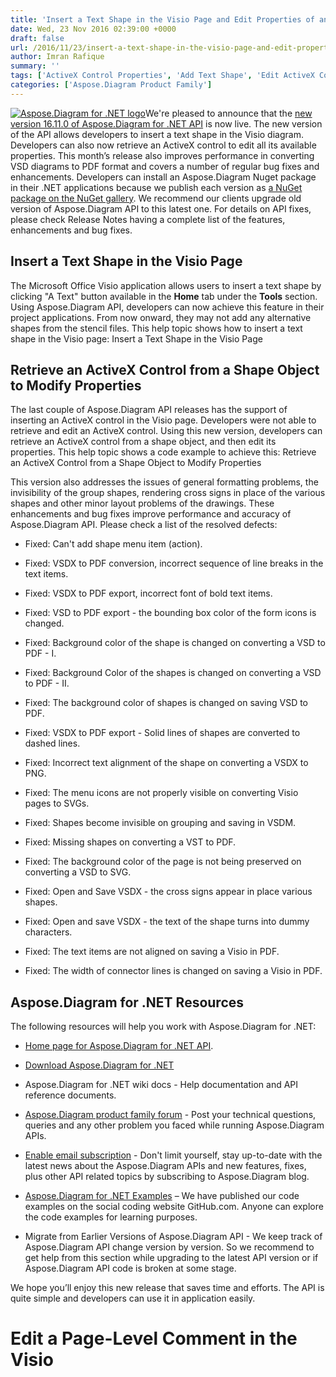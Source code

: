 ```yaml
---
title: 'Insert a Text Shape in the Visio Page and Edit Properties of an ActiveX Control using Aspose.Diagram for .NET 16.11.0'
date: Wed, 23 Nov 2016 02:39:00 +0000
draft: false
url: /2016/11/23/insert-a-text-shape-in-the-visio-page-and-edit-properties-of-an-activex-control-using-aspose.diagram-for-.net-16.11.0/
author: Imran Rafique
summary: ''
tags: ['ActiveX Control Properties', 'Add Text Shape', 'Edit ActiveX Control', 'Modify ActiveX Control Properties', 'Visio ActiveX Control', 'Visio Page', 'Visio Text Shape']
categories: ['Aspose.Diagram Product Family']
---
```


[![Aspose.Diagram for .NET logo][1]](https://blog.aspose.com/wp-content/uploads/sites/2/2013/06/aspose-Diagram-for-net_100.png)We're pleased to announce that the [new version 16.11.0 of Aspose.Diagram for .NET API][2] is now live. The new version of the API allows developers to insert a text shape in the Visio diagram. Developers can also now retrieve an ActiveX control to edit all its available properties. This month’s release also improves performance in converting VSD diagrams to PDF format and covers a number of regular bug fixes and enhancements. Developers can install an Aspose.Diagram Nuget package in their .NET applications because we publish each version as [a NuGet package on the NuGet gallery][3]. We recommend our clients upgrade old version of Aspose.Diagram API to this latest one. For details on API fixes, please check Release Notes having a complete list of the features, enhancements and bug fixes.

## Insert a Text Shape in the Visio Page

The Microsoft Office Visio application allows users to insert a text shape by clicking "A Text" button available in the **Home** tab under the **Tools** section. Using Aspose.Diagram API, developers can now achieve this feature in their project applications. From now onward, they may not add any alternative shapes from the stencil files. This help topic shows how to insert a text shape in the Visio page: Insert a Text Shape in the Visio Page

## Retrieve an ActiveX Control from a Shape Object to Modify Properties

The last couple of Aspose.Diagram API releases has the support of inserting an ActiveX control in the Visio page. Developers were not able to retrieve and edit an ActiveX control. Using this new version, developers can retrieve an ActiveX control from a shape object, and then edit its properties. This help topic shows a code example to achieve this: Retrieve an ActiveX Control from a Shape Object to Modify Properties

This version also addresses the issues of general formatting problems, the invisibility of the group shapes, rendering cross signs in place of the various shapes and other minor layout problems of the drawings. These enhancements and bug fixes improve performance and accuracy of Aspose.Diagram API. Please check a list of the resolved defects:

*   Fixed: Can't add shape menu item (action).
    
*   Fixed: VSDX to PDF conversion, incorrect sequence of line breaks in the text items.
    
*   Fixed: VSDX to PDF export, incorrect font of bold text items.
    
*   Fixed: VSD to PDF export - the bounding box color of the form icons is changed.
    
*   Fixed: Background color of the shape is changed on converting a VSD to PDF - I.
    
*   Fixed: Background Color of the shapes is changed on converting a VSD to PDF - II.
    
*   Fixed: The background color of shapes is changed on saving VSD to PDF.
    
*   Fixed: VSDX to PDF export - Solid lines of shapes are converted to dashed lines.
    
*   Fixed: Incorrect text alignment of the shape on converting a VSDX to PNG.
    
*   Fixed: The menu icons are not properly visible on converting Visio pages to SVGs.
    
*   Fixed: Shapes become invisible on grouping and saving in VSDM.
    
*   Fixed: Missing shapes on converting a VST to PDF.
    
*   Fixed: The background color of the page is not being preserved on converting a VSD to SVG.
    
*   Fixed: Open and Save VSDX - the cross signs appear in place various shapes.
    
*   Fixed: Open and save VSDX - the text of the shape turns into dummy characters.
    
*   Fixed: The text items are not aligned on saving a Visio in PDF.
    
*   Fixed: The width of connector lines is changed on saving a Visio in PDF.
    

## Aspose.Diagram for .NET Resources

The following resources will help you work with Aspose.Diagram for .NET:

*   [Home page for Aspose.Diagram for .NET API][4].
    
*   [Download Aspose.Diagram for .NET][5]
    
*   Aspose.Diagram for .NET wiki docs - Help documentation and API reference documents.
    
*   [Aspose.Diagram product family forum][6] - Post your technical questions, queries and any other problem you faced while running Aspose.Diagram APIs.
    
*   [Enable email subscription][7] - Don't limit yourself, stay up-to-date with the latest news about the Aspose.Diagram APIs and new features, fixes, plus other API related topics by subscribing to Aspose.Diagram blog.
    
*   [Aspose.Diagram for .NET Examples][8] – We have published our code examples on the social coding website GitHub.com. Anyone can explore the code examples for learning purposes.
    
*   Migrate from Earlier Versions of Aspose.Diagram API - We keep track of Aspose.Diagram API change version by version. So we recommend to get help from this section while upgrading to the latest API version or if Aspose.Diagram API code is broken at some stage.
    

We hope you’ll enjoy this new release that saves time and efforts. The API is quite simple and developers can use it in application easily.

# Edit a Page-Level Comment in the Visio




[1]: https://blog.aspose.com/wp-content/uploads/sites/2/2013/06/aspose-Diagram-for-net_100.png "Aspose.Diagram for .NET logo"
[2]: http://downloads.aspose.com/diagram/net/new-releases/aspose.diagram-for-.net-16.11.0/
[3]: https://www.nuget.org/packages/Aspose.Diagram
[4]: http://www.aspose.com/products/diagram/net
[5]: http://downloads.aspose.com/diagram/net
[6]: http://www.aspose.com/community/forums/aspose.diagram-product-family/489/showforum.aspx
[7]: https://blog.aspose.com/category/aspose-products/aspose-diagram-product-family
[8]: https://github.com/asposediagram/Aspose_diagram_NET




